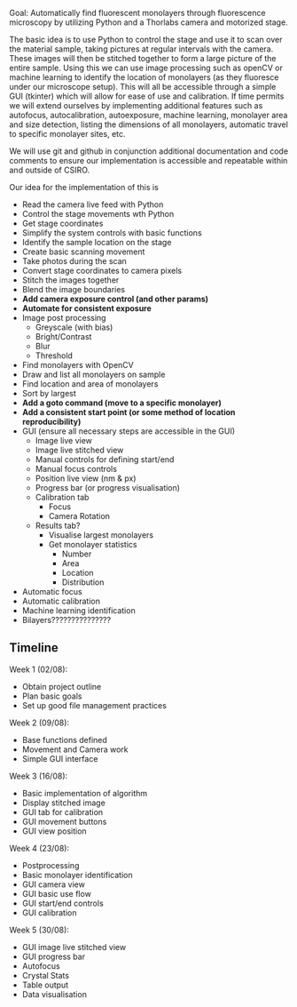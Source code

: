 Goal: Automatically find fluorescent monolayers through fluorescence microscopy by utilizing Python and a Thorlabs camera and motorized stage.

The basic idea is to use Python to control the stage and use it to scan over the material sample, taking pictures at regular intervals with the camera. These images will then be stitched together to form a large picture of the entire sample. Using this we can use image processing such as openCV or machine learning to identify the location of monolayers (as they fluoresce under our microscope setup). This will all be accessible through a simple GUI (tkinter) which will allow for ease of use and calibration. If time permits we will extend ourselves by implementing additional features such as autofocus, autocalibration, autoexposure, machine learning, monolayer area and size detection, listing the dimensions of all monolayers, automatic travel to specific monolayer sites, etc.
  
We will use git and github in conjunction additional documentation and code comments to ensure our implementation is accessible and repeatable within and outside of CSIRO.
  
Our idea for the implementation of this is 
- Read the camera live feed with Python
- Control the stage movements wth Python
- Get stage coordinates
- Simplify the system controls with basic functions
- Identify the sample location on the stage
- Create basic scanning movement
- Take photos during the scan 
- Convert stage coordinates to camera pixels
- Stitch the images together
- Blend the image boundaries
- **Add camera exposure control (and other params)**
- **Automate for consistent exposure**
- Image post processing
  - Greyscale (with bias)
  - Bright/Contrast
  - Blur
  - Threshold
- Find monolayers with OpenCV
- Draw and list all monolayers on sample
- Find location and area of monolayers
- Sort by largest
- **Add a goto command (move to a specific monolayer)**
- **Add a consistent start point (or some method of location reproducibility)**
- GUI (ensure all necessary steps are accessible in the GUI)
  - Image live view
  - Image live stitched view
  - Manual controls for defining start/end
  - Manual focus controls
  - Position live view (nm & px)
  - Progress bar (or progress visualisation)
  - Calibration tab
    - Focus
    - Camera Rotation
  - Results tab?
    - Visualise largest monolayers
    - Get monolayer statistics 
      - Number
      - Area
      - Location
      - Distribution
- Automatic focus
- Automatic calibration
- Machine learning identification
- Bilayers???????????????
  
  
## Timeline 
Week 1 (02/08):
- Obtain project outline
- Plan basic goals
- Set up good file management practices

Week 2 (09/08):
- Base functions defined
- Movement and Camera work
- Simple GUI interface

Week 3 (16/08):
- Basic implementation of algorithm
- Display stitched image
- GUI tab for calibration
- GUI movement buttons
- GUI view position

Week 4 (23/08):
- Postprocessing
- Basic monolayer identification
- GUI camera view
- GUI basic use flow
- GUI start/end controls
- GUI calibration

Week 5 (30/08):
- GUI image live stitched view
- GUI progress bar
- Autofocus
- Crystal Stats
- Table output
- Data visualisation